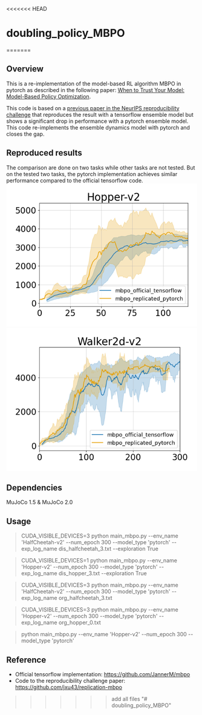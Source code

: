 <<<<<<< HEAD
# doubling_policy_MBPO
=======
## Overview
This is a re-implementation of the model-based RL algorithm MBPO in pytorch as described in the following paper: [When to Trust Your Model: Model-Based Policy Optimization](https://arxiv.org/abs/1906.08253).

This code is based on a [previous paper in the NeurIPS reproducibility challenge](https://openreview.net/forum?id=rkezvT9f6r) that reproduces the result with a tensorflow ensemble model but shows a significant drop in performance with a pytorch ensemble model. 
This code re-implements the ensemble dynamics model with pytorch and closes the gap. 

## Reproduced results
The comparison are done on two tasks while other tasks are not tested. But on the tested two tasks, the pytorch implementation achieves similar performance compared to the official tensorflow code.
![alt text](./results/hopper.png) ![alt text](./results/walker2d.png)
## Dependencies

MuJoCo 1.5 & MuJoCo 2.0

## Usage
> CUDA_VISIBLE_DEVICES=3 python main_mbpo.py --env_name 'HalfCheetah-v2' --num_epoch 300 --model_type 'pytorch' --exp_log_name dis_halfcheetah_3.txt --exploration True

> CUDA_VISIBLE_DEVICES=1 python main_mbpo.py --env_name 'Hopper-v2' --num_epoch 300 --model_type 'pytorch' --exp_log_name dis_hopper_3.txt --exploration True 

> CUDA_VISIBLE_DEVICES=3 python main_mbpo.py --env_name 'HalfCheetah-v2' --num_epoch 300 --model_type 'pytorch' --exp_log_name org_halfcheetah_3.txt 

> CUDA_VISIBLE_DEVICES=3 python main_mbpo.py --env_name 'Hopper-v2' --num_epoch 300 --model_type 'pytorch' --exp_log_name org_hopper_0.txt  

> python main_mbpo.py --env_name 'Hopper-v2' --num_epoch 300 --model_type 'pytorch'

## Reference
* Official tensorflow implementation: https://github.com/JannerM/mbpo
* Code to the reproducibility challenge paper: https://github.com/jxu43/replication-mbpo
>>>>>>> add all files
"# doubling_policy_MBPO" 
